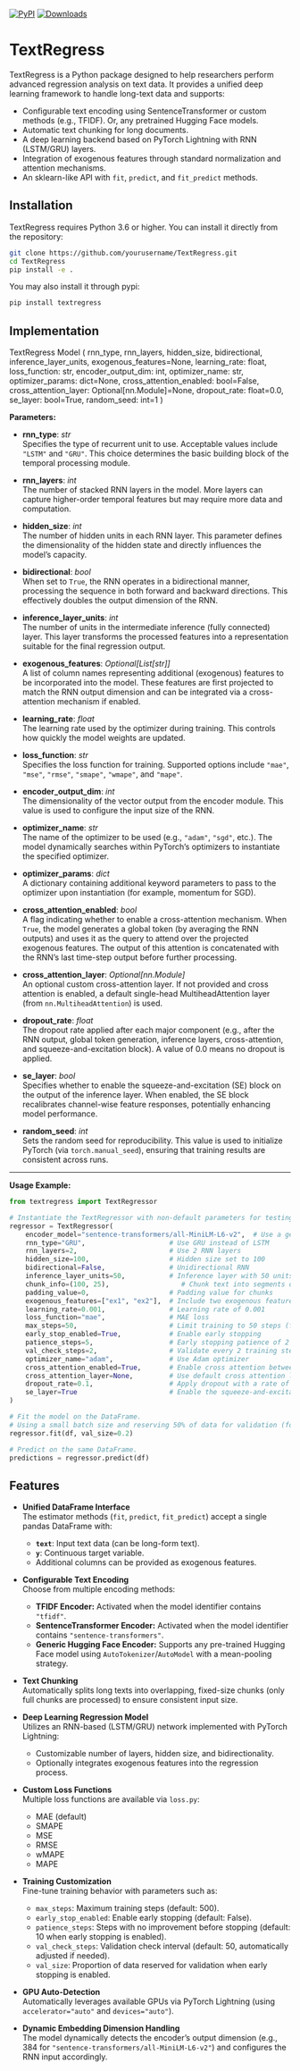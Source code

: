[![PyPI](https://img.shields.io/pypi/v/textregress)](https://pypi.org/project/textregress/)
[![Downloads](https://pepy.tech/badge/textregress)](https://pepy.tech/project/textregress)


# TextRegress

TextRegress is a Python package designed to help researchers perform advanced regression analysis on text data. It provides a unified deep learning framework to handle long-text data and supports:
- Configurable text encoding using SentenceTransformer or custom methods (e.g., TFIDF). Or, any pretrained Hugging Face models. 
- Automatic text chunking for long documents.
- A deep learning backend based on PyTorch Lightning with RNN (LSTM/GRU) layers.
- Integration of exogenous features through standard normalization and attention mechanisms.
- An sklearn-like API with `fit`, `predict`, and `fit_predict` methods.

## Installation

TextRegress requires Python 3.6 or higher. You can install it directly from the repository:

```bash
git clone https://github.com/yourusername/TextRegress.git
cd TextRegress
pip install -e .
```

You may also install it through pypi:

```python
pip install textregress
```

## Implementation

TextRegress Model (
    rnn_type, 
    rnn_layers, 
    hidden_size, 
    bidirectional, 
    inference_layer_units, 
    exogenous_features=None, 
    learning_rate: float, 
    loss_function: str, 
    encoder_output_dim: int, 
    optimizer_name: str, 
    optimizer_params: dict=None, 
    cross_attention_enabled: bool=False, 
    cross_attention_layer: Optional[nn.Module]=None, 
    dropout_rate: float=0.0, 
    se_layer: bool=True, 
    random_seed: int=1
)

**Parameters:**

- **rnn_type**: *str*  
  Specifies the type of recurrent unit to use. Acceptable values include `"LSTM"` and `"GRU"`. This choice determines the basic building block of the temporal processing module.

- **rnn_layers**: *int*  
  The number of stacked RNN layers in the model. More layers can capture higher-order temporal features but may require more data and computation.

- **hidden_size**: *int*  
  The number of hidden units in each RNN layer. This parameter defines the dimensionality of the hidden state and directly influences the model’s capacity.

- **bidirectional**: *bool*  
  When set to `True`, the RNN operates in a bidirectional manner, processing the sequence in both forward and backward directions. This effectively doubles the output dimension of the RNN.

- **inference_layer_units**: *int*  
  The number of units in the intermediate inference (fully connected) layer. This layer transforms the processed features into a representation suitable for the final regression output.

- **exogenous_features**: *Optional[List[str]]*  
  A list of column names representing additional (exogenous) features to be incorporated into the model. These features are first projected to match the RNN output dimension and can be integrated via a cross-attention mechanism if enabled.

- **learning_rate**: *float*  
  The learning rate used by the optimizer during training. This controls how quickly the model weights are updated.

- **loss_function**: *str*  
  Specifies the loss function for training. Supported options include `"mae"`, `"mse"`, `"rmse"`, `"smape"`, `"wmape"`, and `"mape"`.

- **encoder_output_dim**: *int*  
  The dimensionality of the vector output from the encoder module. This value is used to configure the input size of the RNN.

- **optimizer_name**: *str*  
  The name of the optimizer to be used (e.g., `"adam"`, `"sgd"`, etc.). The model dynamically searches within PyTorch’s optimizers to instantiate the specified optimizer.

- **optimizer_params**: *dict*  
  A dictionary containing additional keyword parameters to pass to the optimizer upon instantiation (for example, momentum for SGD).

- **cross_attention_enabled**: *bool*  
  A flag indicating whether to enable a cross-attention mechanism. When `True`, the model generates a global token (by averaging the RNN outputs) and uses it as the query to attend over the projected exogenous features. The output of this attention is concatenated with the RNN’s last time-step output before further processing.

- **cross_attention_layer**: *Optional[nn.Module]*  
  An optional custom cross-attention layer. If not provided and cross attention is enabled, a default single-head MultiheadAttention layer (from `nn.MultiheadAttention`) is used.

- **dropout_rate**: *float*  
  The dropout rate applied after each major component (e.g., after the RNN output, global token generation, inference layers, cross-attention, and squeeze-and-excitation block). A value of 0.0 means no dropout is applied.

- **se_layer**: *bool*  
  Specifies whether to enable the squeeze-and-excitation (SE) block on the output of the inference layer. When enabled, the SE block recalibrates channel-wise feature responses, potentially enhancing model performance.

- **random_seed**: *int*  
  Sets the random seed for reproducibility. This value is used to initialize PyTorch (via `torch.manual_seed`), ensuring that training results are consistent across runs.

---

**Usage Example:**

```python
from textregress import TextRegressor

# Instantiate the TextRegressor with non-default parameters for testing:
regressor = TextRegressor(
    encoder_model="sentence-transformers/all-MiniLM-L6-v2",  # Use a generic Hugging Face model
    rnn_type="GRU",                     # Use GRU instead of LSTM
    rnn_layers=2,                       # Use 2 RNN layers
    hidden_size=100,                    # Hidden size set to 100
    bidirectional=False,                # Unidirectional RNN
    inference_layer_units=50,           # Inference layer with 50 units
    chunk_info=(100, 25),                  # Chunk text into segments of 100 words with an overlap of 25 words
    padding_value=0,                    # Padding value for chunks
    exogenous_features=["ex1", "ex2"],  # Include two exogenous features
    learning_rate=0.001,                # Learning rate of 0.001
    loss_function="mae",                # MAE loss
    max_steps=50,                       # Limit training to 50 steps (for demo purposes)
    early_stop_enabled=True,            # Enable early stopping
    patience_steps=5,                   # Early stopping patience of 2 steps
    val_check_steps=2,                  # Validate every 2 training steps
    optimizer_name="adam",              # Use Adam optimizer
    cross_attention_enabled=True,       # Enable cross attention between a global token and exogenous features
    cross_attention_layer=None,         # Use default cross attention layer (nn.MultiheadAttention with 1 head)
    dropout_rate=0.1,                   # Apply dropout with a rate of 0.1 after each major component
    se_layer=True                       # Enable the squeeze-and-excitation block
)

# Fit the model on the DataFrame.
# Using a small batch size and reserving 50% of data for validation (for demo purposes).
regressor.fit(df, val_size=0.2)

# Predict on the same DataFrame.
predictions = regressor.predict(df)
```

## Features

- **Unified DataFrame Interface**  
  The estimator methods (`fit`, `predict`, `fit_predict`) accept a single pandas DataFrame with:
  - **`text`**: Input text data (can be long-form text).
  - **`y`**: Continuous target variable.
  - Additional columns can be provided as exogenous features.

- **Configurable Text Encoding**  
  Choose from multiple encoding methods:
  - **TFIDF Encoder:** Activated when the model identifier contains `"tfidf"`.
  - **SentenceTransformer Encoder:** Activated when the model identifier contains `"sentence-transformers"`.
  - **Generic Hugging Face Encoder:** Supports any pre-trained Hugging Face model using `AutoTokenizer`/`AutoModel` with a mean-pooling strategy.

- **Text Chunking**  
  Automatically splits long texts into overlapping, fixed-size chunks (only full chunks are processed) to ensure consistent input size.

- **Deep Learning Regression Model**  
  Utilizes an RNN-based (LSTM/GRU) network implemented with PyTorch Lightning:
  - Customizable number of layers, hidden size, and bidirectionality.
  - Optionally integrates exogenous features into the regression process.

- **Custom Loss Functions**  
  Multiple loss functions are available via `loss.py`:
  - MAE (default)
  - SMAPE
  - MSE
  - RMSE
  - wMAPE
  - MAPE

- **Training Customization**  
  Fine-tune training behavior with parameters such as:
  - `max_steps`: Maximum training steps (default: 500).
  - `early_stop_enabled`: Enable early stopping (default: False).
  - `patience_steps`: Steps with no improvement before stopping (default: 10 when early stopping is enabled).
  - `val_check_steps`: Validation check interval (default: 50, automatically adjusted if needed).
  - `val_size`: Proportion of data reserved for validation when early stopping is enabled.

- **GPU Auto-Detection**  
  Automatically leverages available GPUs via PyTorch Lightning (using `accelerator="auto"` and `devices="auto"`).

- **Dynamic Embedding Dimension Handling**  
  The model dynamically detects the encoder’s output dimension (e.g., 384 for `"sentence-transformers/all-MiniLM-L6-v2"`) and configures the RNN input accordingly.


